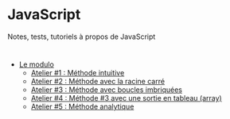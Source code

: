 # JavaScript
Notes, tests, tutoriels à propos de JavaScript

#
- [Le modulo](https://github.com/creadev-ninja/JavaScript/blob/master/modulo/creadev-javascript-modulo.md)
  - [Atelier #1 : Méthode intuitive](https://github.com/creadev-ninja/JavaScript/blob/master/nombre-1er-atelier-01/creadev-javascript-nb1er-01.md)
  - [Atelier #2 : Méthode avec la racine carré](https://github.com/creadev-ninja/JavaScript/blob/master/nombre-1er-atelier-02/creadev-javascript-nb1er-02.md)
  - [Atelier #3 : Méthode avec boucles imbriquées](https://github.com/creadev-ninja/JavaScript/blob/master/nombre-1er-atelier-03/creadev-javascript-nb1er-03.md)
  - [Atelier #4 : Méthode #3 avec une sortie en tableau (array)](https://github.com/creadev-ninja/JavaScript/blob/master/nombre-1er-atelier-04/creadev-javascript-nb1er-04.md)
  - [Atelier #5 : Méthode analytique](https://github.com/creadev-ninja/JavaScript/blob/master/nombre-1er-atelier-05/creadev-javascript-nb1er-05.md)

